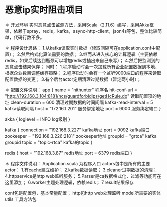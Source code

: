 # 恶意ip实时阻击项目

＊ 开发环境
实时恶意点击监测方法，采用Scala（2.11.6）编写，采用Akka框架，依赖于spray，redis，kafka，async-http-client，json4s等包，整体比较简单，代码行数不多。

＊ 程序设计思路：
1.从kafka读取实时数据（读取间隔可在application.conf中配置）；
2.然后格式化算法需要的数据；
3.继而从进入核心的计算逻辑（主要依赖redis，如果后续达到瓶颈可以增加redis或抽出来自己来写）；
4.然后把监测到的恶意点击结果保存；
同时：
1.程序启动时会一次加载所有企业配置数据到本地，根据企业数目调整缓存策略；
2.程序启动时会有一个监听9000端口的程序来读取配置数据的变更；
3.有个后台actor定期清理过期数据（暂定两小时）；

＊ 配置文件说明：
app {
  name = "hithunter"  程序名
  hit-conf-url = "http://192.168.3.184:8181/ncs/guardforbidips/getHcRule.do" 读取配置项的地址
  clean-duration = 600        清理过期数据的时间间隔
  kafka-read-interval = 5     kafka读取间隔
  host = "172.16.1.201"          服务绑定地址
  port = 9000                 服务绑定端口
}

akka {
  loglevel = INFO             log级别
}

kafka {
  connection = "192.168.3.227"     kafka地址
  port = 9092                      kafka端口
  zookeeper = "192.168.3.226:2181" zookeeper地址
  groupId = "grtca"                kafka groupid
  topic = "topic-rtca"             kafka的topic
}

redis {
  host = "192.168.3.87"     redis地址
  port = 6379                redis端口
}

＊ 程序文件说明：
Application.scala 为程序入口
actors包中是所有的主要actor：
1.有cache建立维护；
2.kafka数据读取；
3.cleaner过期数据的清理；
4.httpservice是http web监听服务；
5.Parser是ca数据格式化，过滤等功能可在这里添加；
6.worker主题处理逻辑，依赖redis；
7.result结果保存

conf包是配置包，基本常量配置；
http包http web处理监听
model所需要的实体
utils 工具方法包

